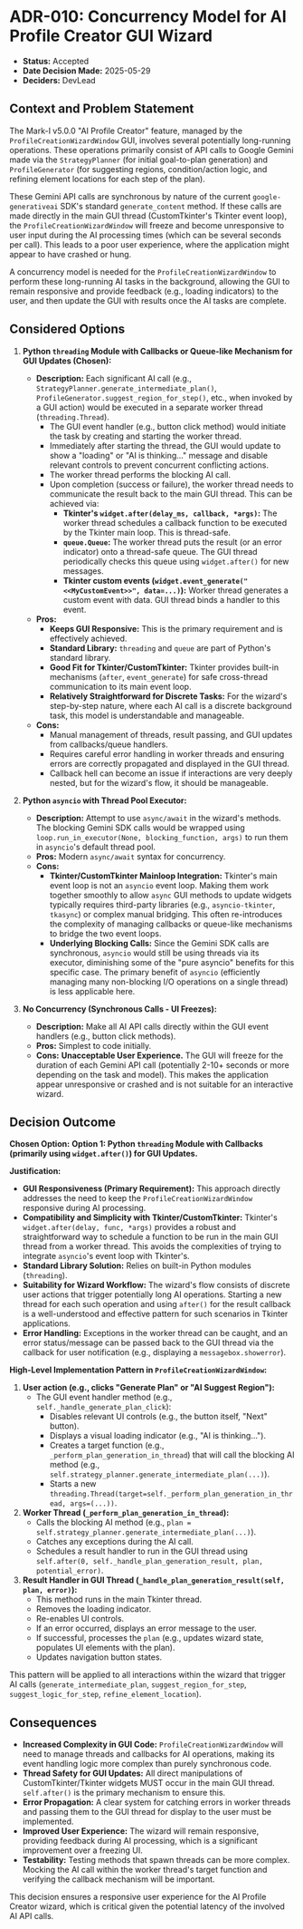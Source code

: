 # ADR-010: Concurrency Model for AI Profile Creator GUI Wizard

- **Status:** Accepted
- **Date Decision Made:** 2025-05-29
- **Deciders:** DevLead

## Context and Problem Statement

The Mark-I v5.0.0 "AI Profile Creator" feature, managed by the `ProfileCreationWizardWindow` GUI, involves several potentially long-running operations. These operations primarily consist of API calls to Google Gemini made via the `StrategyPlanner` (for initial goal-to-plan generation) and `ProfileGenerator` (for suggesting regions, condition/action logic, and refining element locations for each step of the plan).

These Gemini API calls are synchronous by nature of the current `google-generativeai` SDK's standard `generate_content` method. If these calls are made directly in the main GUI thread (CustomTkinter's Tkinter event loop), the `ProfileCreationWizardWindow` will freeze and become unresponsive to user input during the AI processing times (which can be several seconds per call). This leads to a poor user experience, where the application might appear to have crashed or hung.

A concurrency model is needed for the `ProfileCreationWizardWindow` to perform these long-running AI tasks in the background, allowing the GUI to remain responsive and provide feedback (e.g., loading indicators) to the user, and then update the GUI with results once the AI tasks are complete.

## Considered Options

1.  **Python `threading` Module with Callbacks or Queue-like Mechanism for GUI Updates (Chosen):**

    - **Description:** Each significant AI call (e.g., `StrategyPlanner.generate_intermediate_plan()`, `ProfileGenerator.suggest_region_for_step()`, etc., when invoked by a GUI action) would be executed in a separate worker thread (`threading.Thread`).
      - The GUI event handler (e.g., button click method) would initiate the task by creating and starting the worker thread.
      - Immediately after starting the thread, the GUI would update to show a "loading" or "AI is thinking..." message and disable relevant controls to prevent concurrent conflicting actions.
      - The worker thread performs the blocking AI call.
      - Upon completion (success or failure), the worker thread needs to communicate the result back to the main GUI thread. This can be achieved via:
        - **Tkinter's `widget.after(delay_ms, callback, *args)`:** The worker thread schedules a callback function to be executed by the Tkinter main loop. This is thread-safe.
        - **`queue.Queue`:** The worker thread puts the result (or an error indicator) onto a thread-safe queue. The GUI thread periodically checks this queue using `widget.after()` for new messages.
        - **Tkinter custom events (`widget.event_generate("<<MyCustomEvent>>", data=...)`):** Worker thread generates a custom event with data. GUI thread binds a handler to this event.
    - **Pros:**
      - **Keeps GUI Responsive:** This is the primary requirement and is effectively achieved.
      - **Standard Library:** `threading` and `queue` are part of Python's standard library.
      - **Good Fit for Tkinter/CustomTkinter:** Tkinter provides built-in mechanisms (`after`, `event_generate`) for safe cross-thread communication to its main event loop.
      - **Relatively Straightforward for Discrete Tasks:** For the wizard's step-by-step nature, where each AI call is a discrete background task, this model is understandable and manageable.
    - **Cons:**
      - Manual management of threads, result passing, and GUI updates from callbacks/queue handlers.
      - Requires careful error handling in worker threads and ensuring errors are correctly propagated and displayed in the GUI thread.
      - Callback hell can become an issue if interactions are very deeply nested, but for the wizard's flow, it should be manageable.

2.  **Python `asyncio` with Thread Pool Executor:**

    - **Description:** Attempt to use `async/await` in the wizard's methods. The blocking Gemini SDK calls would be wrapped using `loop.run_in_executor(None, blocking_function, args)` to run them in `asyncio`'s default thread pool.
    - **Pros:** Modern `async/await` syntax for concurrency.
    - **Cons:**
      - **Tkinter/CustomTkinter Mainloop Integration:** Tkinter's main event loop is not an `asyncio` event loop. Making them work together smoothly to allow `async` GUI methods to update widgets typically requires third-party libraries (e.g., `asyncio-tkinter`, `tkasync`) or complex manual bridging. This often re-introduces the complexity of managing callbacks or queue-like mechanisms to bridge the two event loops.
      - **Underlying Blocking Calls:** Since the Gemini SDK calls are synchronous, `asyncio` would still be using threads via its executor, diminishing some of the "pure asyncio" benefits for this specific case. The primary benefit of `asyncio` (efficiently managing many non-blocking I/O operations on a single thread) is less applicable here.

3.  **No Concurrency (Synchronous Calls - UI Freezes):**
    - **Description:** Make all AI API calls directly within the GUI event handlers (e.g., button click methods).
    - **Pros:** Simplest to code initially.
    - **Cons:** **Unacceptable User Experience.** The GUI will freeze for the duration of each Gemini API call (potentially 2-10+ seconds or more depending on the task and model). This makes the application appear unresponsive or crashed and is not suitable for an interactive wizard.

## Decision Outcome

**Chosen Option:** **Option 1: Python `threading` Module with Callbacks (primarily using `widget.after()`) for GUI Updates.**

**Justification:**

- **GUI Responsiveness (Primary Requirement):** This approach directly addresses the need to keep the `ProfileCreationWizardWindow` responsive during AI processing.
- **Compatibility and Simplicity with Tkinter/CustomTkinter:** Tkinter's `widget.after(delay, func, *args)` provides a robust and straightforward way to schedule a function to be run in the main GUI thread from a worker thread. This avoids the complexities of trying to integrate `asyncio`'s event loop with Tkinter's.
- **Standard Library Solution:** Relies on built-in Python modules (`threading`).
- **Suitability for Wizard Workflow:** The wizard's flow consists of discrete user actions that trigger potentially long AI operations. Starting a new thread for each such operation and using `after()` for the result callback is a well-understood and effective pattern for such scenarios in Tkinter applications.
- **Error Handling:** Exceptions in the worker thread can be caught, and an error status/message can be passed back to the GUI thread via the callback for user notification (e.g., displaying a `messagebox.showerror`).

**High-Level Implementation Pattern in `ProfileCreationWizardWindow`:**

1.  **User action (e.g., clicks "Generate Plan" or "AI Suggest Region"):**
    - The GUI event handler method (e.g., `self._handle_generate_plan_click`):
      - Disables relevant UI controls (e.g., the button itself, "Next" button).
      - Displays a visual loading indicator (e.g., "AI is thinking...").
      - Creates a target function (e.g., `_perform_plan_generation_in_thread`) that will call the blocking AI method (e.g., `self.strategy_planner.generate_intermediate_plan(...)`).
      - Starts a new `threading.Thread(target=self._perform_plan_generation_in_thread, args=(...))`.
2.  **Worker Thread (`_perform_plan_generation_in_thread`):**
    - Calls the blocking AI method (e.g., `plan = self.strategy_planner.generate_intermediate_plan(...)`).
    - Catches any exceptions during the AI call.
    - Schedules a result handler to run in the GUI thread using `self.after(0, self._handle_plan_generation_result, plan, potential_error)`.
3.  **Result Handler in GUI Thread (`_handle_plan_generation_result(self, plan, error)`):**
    - This method runs in the main Tkinter thread.
    - Removes the loading indicator.
    - Re-enables UI controls.
    - If an error occurred, displays an error message to the user.
    - If successful, processes the `plan` (e.g., updates wizard state, populates UI elements with the plan).
    - Updates navigation button states.

This pattern will be applied to all interactions within the wizard that trigger AI calls (`generate_intermediate_plan`, `suggest_region_for_step`, `suggest_logic_for_step`, `refine_element_location`).

## Consequences

- **Increased Complexity in GUI Code:** `ProfileCreationWizardWindow` will need to manage threads and callbacks for AI operations, making its event handling logic more complex than purely synchronous code.
- **Thread Safety for GUI Updates:** All direct manipulations of CustomTkinter/Tkinter widgets MUST occur in the main GUI thread. `self.after()` is the primary mechanism to ensure this.
- **Error Propagation:** A clear system for catching errors in worker threads and passing them to the GUI thread for display to the user must be implemented.
- **Improved User Experience:** The wizard will remain responsive, providing feedback during AI processing, which is a significant improvement over a freezing UI.
- **Testability:** Testing methods that spawn threads can be more complex. Mocking the AI call within the worker thread's target function and verifying the callback mechanism will be important.

This decision ensures a responsive user experience for the AI Profile Creator wizard, which is critical given the potential latency of the involved AI API calls.
